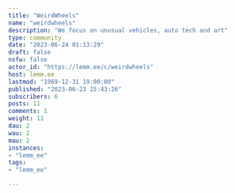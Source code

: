 ```yaml
---
title: "WeirdWheels" 
name: "weirdwheels"
description: "We focus on unusual vehicles, auto tech and art"
type: community
date: "2023-06-24 01:13:29"
draft: false
nsfw: false
actor_id: "https://lemm.ee/c/weirdwheels"
host: lemm.ee
lastmod: "1969-12-31 19:00:00"
published: "2023-06-23 15:43:26"
subscribers: 6
posts: 11
comments: 1
weight: 11
dau: 2
wau: 2
mau: 2
instances:
- "lemm_ee"
tags: 
- "lemm_ee"

---
```

